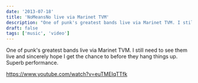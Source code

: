 ```yaml
---
date: '2013-07-18'
title: 'NoMeansNo live via Marinet TVM'
description: "One of punk's greatest bands live via Marinet TVM. I still need to see them live and sincerely hope I get the chance to before they hang things up. Superb performance."
draft: false
tags: ['music', 'video']
---
```


One of punk's greatest bands live via Marinet TVM. I still need to see them live and sincerely hope I get the chance to before they hang things up. Superb performance.<!-- excerpt -->

https://www.youtube.com/watch?v=euTMEIqTTfk
